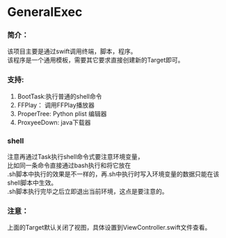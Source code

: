 # GeneralExec
### 简介：
该项目主要是通过swift调用终端，脚本，程序。\
该程序是一个通用模板，需要其它要求直接创建新的Target即可。

### 支持:
1. BootTask:执行普通的shell命令
2. FFPlay： 调用FFPlay播放器
3. ProperTree: Python plist 编辑器
4. ProxyeeDown: java下载器

### shell
注意再通过Task执行shell命令式要注意环境变量，\
比如同一条命令直接通过bash执行和将它放在\
.sh脚本中执行的效果是不一样的，再.sh中执行时写入环境变量的数据只能在该shell脚本中生效。\
.sh脚本执行完毕之后立即退出当前环境，这点是要注意的。

### 注意：
上面的Target默认关闭了视图，具体设置到ViewController.swift文件查看。
